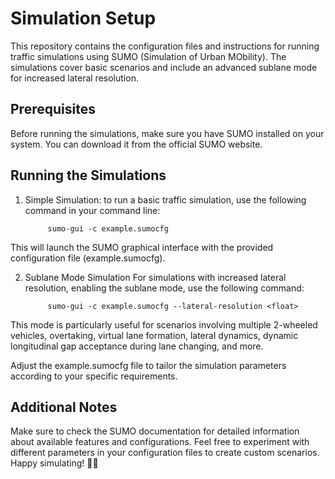 # Simulation Setup
This repository contains the configuration files and instructions for running traffic simulations using SUMO (Simulation of Urban MObility). The simulations cover basic scenarios and include an advanced sublane mode for increased lateral resolution.

## Prerequisites
Before running the simulations, make sure you have SUMO installed on your system. You can download it from the official SUMO website.

## Running the Simulations
1. Simple Simulation: to run a basic traffic simulation, use the following command in your command line:

            sumo-gui -c example.sumocfg

This will launch the SUMO graphical interface with the provided configuration file (example.sumocfg).

2. Sublane Mode Simulation
For simulations with increased lateral resolution, enabling the sublane mode, use the following command:

            sumo-gui -c example.sumocfg --lateral-resolution <float>

This mode is particularly useful for scenarios involving multiple 2-wheeled vehicles, overtaking, virtual lane formation, lateral dynamics, dynamic longitudinal gap acceptance during lane changing, and more.

Adjust the example.sumocfg file to tailor the simulation parameters according to your specific requirements.

## Additional Notes
Make sure to check the SUMO documentation for detailed information about available features and configurations.
Feel free to experiment with different parameters in your configuration files to create custom scenarios.
Happy simulating! 🚗🚦